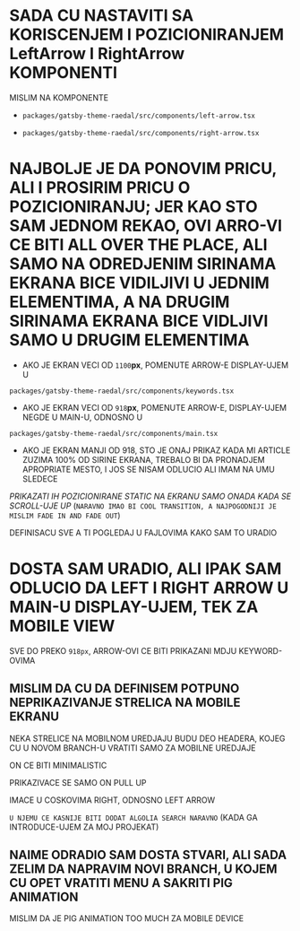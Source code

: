 # SADA CU NASTAVITI SA KORISCENJEM I POZICIONIRANJEM LeftArrow I RightArrow KOMPONENTI

MISLIM NA KOMPONENTE

- `packages/gatsby-theme-raedal/src/components/left-arrow.tsx`

- `packages/gatsby-theme-raedal/src/components/right-arrow.tsx`

# NAJBOLJE JE DA PONOVIM PRICU, ALI I PROSIRIM PRICU O POZICIONIRANJU; JER KAO STO SAM JEDNOM REKAO, OVI ARRO-VI CE BITI ALL OVER THE PLACE, ALI SAMO NA ODREDJENIM SIRINAMA EKRANA BICE VIDILJIVI U JEDNIM ELEMENTIMA, A NA DRUGIM SIRINAMA EKRANA BICE VIDLJIVI SAMO U DRUGIM ELEMENTIMA

- AKO JE EKRAN VECI OD `1100`**px**, POMENUTE ARROW-E DISPLAY-UJEM U

`packages/gatsby-theme-raedal/src/components/keywords.tsx`

- AKO JE EKRAN VECI OD `918`**px**, POMENUTE ARROW-E, DISPLAY-UJEM NEGDE U MAIN-U, ODNOSNO U

`packages/gatsby-theme-raedal/src/components/main.tsx`

- AKO JE EKRAN MANJI OD 918, STO JE ONAJ PRIKAZ KADA MI ARTICLE ZUZIMA 100% OD SIRINE EKRANA, TREBALO BI DA PRONADJEM APROPRIATE MESTO, I JOS SE NISAM ODLUCIO ALI IMAM NA UMU SLEDECE

*PRIKAZATI IH POZICIONIRANE STATIC NA EKRANU SAMO ONADA KADA SE SCROLL-UJE UP* (`NARAVNO IMAO BI COOL TRANSITION, A NAJPOGODNIJI JE MISLIM FADE IN AND FADE OUT`)

DEFINISACU SVE A TI POGLEDAJ U FAJLOVIMA KAKO SAM TO URADIO

# DOSTA SAM URADIO, ALI IPAK SAM ODLUCIO DA LEFT I RIGHT ARROW U MAIN-U DISPLAY-UJEM, TEK ZA MOBILE VIEW

SVE DO PREKO `918px`, ARROW-OVI CE BITI PRIKAZANI MDJU KEYWORD-OVIMA

## MISLIM DA CU DA DEFINISEM POTPUNO NEPRIKAZIVANJE STRELICA NA MOBILE EKRANU

NEKA STRELICE NA MOBILNOM UREDJAJU BUDU DEO HEADERA, KOJEG CU U NOVOM BRANCH-U VRATITI SAMO ZA MOBILNE UREDJAJE

ON CE BITI MINIMALISTIC

PRIKAZIVACE SE SAMO ON PULL UP

IMACE U COSKOVIMA RIGHT, ODNOSNO LEFT ARROW

`U NJEMU CE KASNIJE BITI DODAT ALGOLIA SEARCH NARAVNO` (KADA GA INTRODUCE-UJEM ZA MOJ PROJEKAT)

## NAIME ODRADIO SAM DOSTA STVARI, ALI SADA ZELIM DA NAPRAVIM NOVI BRANCH, U KOJEM CU OPET VRATITI MENU A SAKRITI PIG ANIMATION

MISLIM DA JE PIG ANIMATION TOO MUCH ZA MOBILE DEVICE

